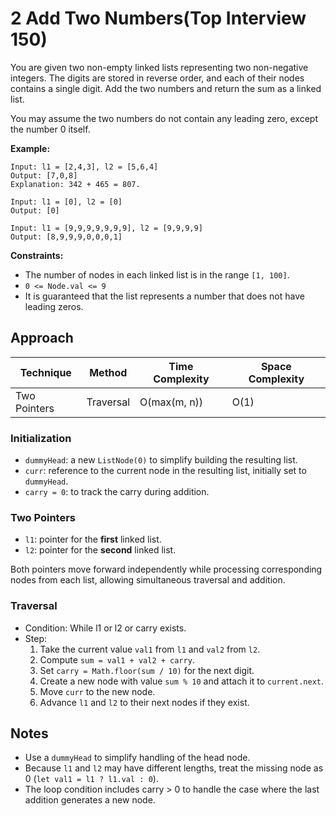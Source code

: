 # 2 Add Two Numbers(Top Interview 150)

You are given two non-empty linked lists representing two non-negative integers. The digits are stored in reverse order, and each of their nodes contains a single digit. Add the two numbers and return the sum as a linked list.

You may assume the two numbers do not contain any leading zero, except the number 0 itself.

**Example:**

```
Input: l1 = [2,4,3], l2 = [5,6,4]
Output: [7,0,8]
Explanation: 342 + 465 = 807.
```

```
Input: l1 = [0], l2 = [0]
Output: [0]
```

```
Input: l1 = [9,9,9,9,9,9,9], l2 = [9,9,9,9]
Output: [8,9,9,9,0,0,0,1]
```

**Constraints:**

- The number of nodes in each linked list is in the range `[1, 100]`.
- `0 <= Node.val <= 9`
- It is guaranteed that the list represents a number that does not have leading zeros.

## Approach

| Technique    | Method    | Time Complexity | Space Complexity |
| ------------ | --------- | --------------- | ---------------- |
| Two Pointers | Traversal | O(max(m, n))    | O(1)             |

### Initialization

- `dummyHead`: a new `ListNode(0)` to simplify building the resulting list.
- `curr`: reference to the current node in the resulting list, initially set to `dummyHead`.
- `carry = 0`: to track the carry during addition.

### Two Pointers

- `l1`: pointer for the **first** linked list.
- `l2`: pointer for the **second** linked list.

Both pointers move forward independently while processing corresponding nodes from each list, allowing simultaneous traversal and addition.

### Traversal

- Condition: While l1 or l2 or carry exists.
- Step:
  1. Take the current value `val1` from `l1` and `val2` from `l2`.
  2. Compute `sum = val1 + val2 + carry`.
  3. Set `carry = Math.floor(sum / 10)` for the next digit.
  4. Create a new node with value `sum % 10` and attach it to `current.next`.
  5. Move `curr` to the new node.
  6. Advance `l1` and `l2` to their next nodes if they exist.

## Notes

- Use a `dummyHead` to simplify handling of the head node.
- Because `l1` and `l2` may have different lengths, treat the missing node as 0 (`let val1 = l1 ? l1.val : 0`).
- The loop condition includes carry > 0 to handle the case where the last addition generates a new node.

